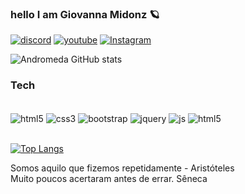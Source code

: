 ### hello I am Giovanna Midonz 🪐

[![discord](https://img.shields.io/badge/Discord-7289DA?style=for-the-badge&logo=discord&logoColor=white)](https://discord.com/channels/1025835079857082368/1025835080372985929)
[![youtube](https://img.shields.io/badge/YouTube-FF0000?style=for-the-badge&logo=youtube&logoColor=white)](https://youtube.com/chanel/UCSIDV6Kwb39K2B108UJctnw)
[![Instagram](https://img.shields.io/badge/Instagram-E4405F?style=for-the-badge&logo=instagram&logoColor=white)](https://www.instagram.com/p/Cim8_bnuIMS/?igshid=MDJmNzVkMjY=)


![Andromeda GitHub stats](https://github-readme-stats.vercel.app/api?username=Andromeda23free&show_icons=true&theme=synthwave)


### Tech

<div class="displey: inline_block"><br/>    
    <img align="center" alt="html5" src="https://img.shields.io/badge/HTML5-E34F26?style=for-the-badge&logo=html5&logoColor=white">
    <img align="center" alt="css3" src="https://img.shields.io/badge/CSS3-1572B6?style=for-the-badge&logo=css3&logoColor=white">
     <img align="center" alt="bootstrap" src="https://img.shields.io/badge/Bootstrap-563D7C?style=for-the-badge&logo=bootstrap&logoColor=white">
      <img align="center" alt="jquery" src="https://img.shields.io/badge/jQuery-0769AD?style=for-the-badge&logo=jquery&logoColor=white">
    <img align="center" alt="js" src="https://img.shields.io/badge/JavaScript-F7DF1E?style=for-the-badge&logo=javascript&logoColor=black">
    <img align="center" alt="html5" src="https://img.shields.io/badge/Java-ED8B00?style=for-the-badge&logo=java&logoColor=white">
</div><br/>    



[![Top Langs](https://github-readme-stats.vercel.app/api/top-langs/?username=Andromeda23free&layout=compact)](https://github.com/anuraghazra/github-readme-stats)

Somos aquilo que fizemos repetidamente - Aristóteles  <br/>  Muito poucos acertaram antes de errar. Sêneca
